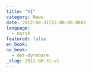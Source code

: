 ```yaml
---
title: "VI"
category: News
date: 2012-08-31T12:00:00.000Z
language:
  - norsk
featured: false
en_book:
no_book:
  - det-dyrebare
_slug: 2012-08-31-vi
---
```

